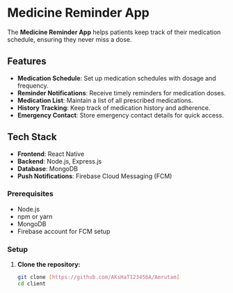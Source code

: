 # Medicine Reminder App

The **Medicine Reminder App** helps patients keep track of their medication schedule, ensuring they never miss a dose.

## Features

- **Medication Schedule**: Set up medication schedules with dosage and frequency.
- **Reminder Notifications**: Receive timely reminders for medication doses.
- **Medication List**: Maintain a list of all prescribed medications.
- **History Tracking**: Keep track of medication history and adherence.
- **Emergency Contact**: Store emergency contact details for quick access.

## Tech Stack

- **Frontend**: React Native
- **Backend**: Node.js, Express.js
- **Database**: MongoDB
- **Push Notifications**: Firebase Cloud Messaging (FCM)

### Prerequisites

- Node.js
- npm or yarn
- MongoDB
- Firebase account for FCM setup

### Setup

1. **Clone the repository:**

   ```bash
   git clone [https://github.com/AKsHaT123456A/Amrutam]
   cd client
